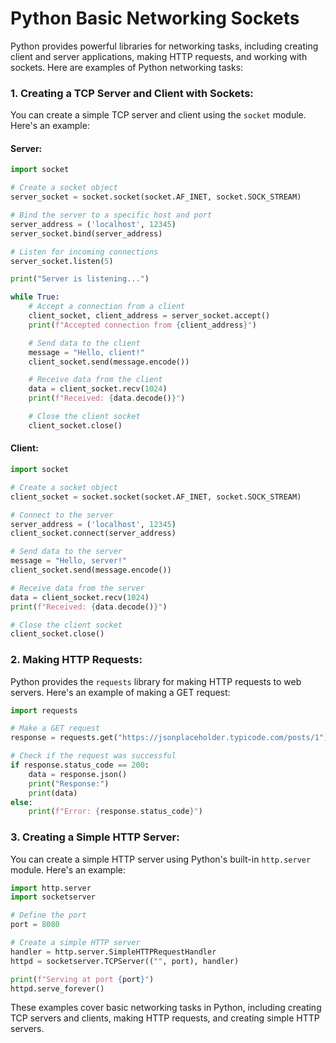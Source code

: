 # Python Basic Networking Sockets

Python provides powerful libraries for networking tasks, including creating client and server applications, making HTTP requests, and working with sockets. Here are examples of Python networking tasks:

### 1. Creating a TCP Server and Client with Sockets:

You can create a simple TCP server and client using the `socket` module. Here's an example:

#### Server:

```python
import socket

# Create a socket object
server_socket = socket.socket(socket.AF_INET, socket.SOCK_STREAM)

# Bind the server to a specific host and port
server_address = ('localhost', 12345)
server_socket.bind(server_address)

# Listen for incoming connections
server_socket.listen(5)

print("Server is listening...")

while True:
    # Accept a connection from a client
    client_socket, client_address = server_socket.accept()
    print(f"Accepted connection from {client_address}")

    # Send data to the client
    message = "Hello, client!"
    client_socket.send(message.encode())

    # Receive data from the client
    data = client_socket.recv(1024)
    print(f"Received: {data.decode()}")

    # Close the client socket
    client_socket.close()
```

#### Client:

```python
import socket

# Create a socket object
client_socket = socket.socket(socket.AF_INET, socket.SOCK_STREAM)

# Connect to the server
server_address = ('localhost', 12345)
client_socket.connect(server_address)

# Send data to the server
message = "Hello, server!"
client_socket.send(message.encode())

# Receive data from the server
data = client_socket.recv(1024)
print(f"Received: {data.decode()}")

# Close the client socket
client_socket.close()
```

### 2. Making HTTP Requests:

Python provides the `requests` library for making HTTP requests to web servers. Here's an example of making a GET request:

```python
import requests

# Make a GET request
response = requests.get("https://jsonplaceholder.typicode.com/posts/1")

# Check if the request was successful
if response.status_code == 200:
    data = response.json()
    print("Response:")
    print(data)
else:
    print(f"Error: {response.status_code}")
```

### 3. Creating a Simple HTTP Server:

You can create a simple HTTP server using Python's built-in `http.server` module. Here's an example:

```python
import http.server
import socketserver

# Define the port
port = 8080

# Create a simple HTTP server
handler = http.server.SimpleHTTPRequestHandler
httpd = socketserver.TCPServer(("", port), handler)

print(f"Serving at port {port}")
httpd.serve_forever()
```

These examples cover basic networking tasks in Python, including creating TCP servers and clients, making HTTP requests, and creating simple HTTP servers. 
